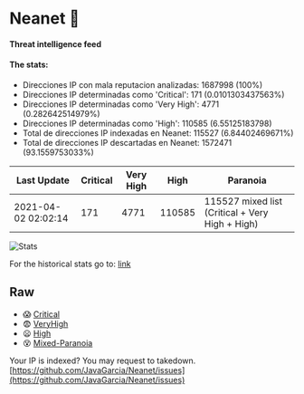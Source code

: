 # Neanet :hocho:
#### Threat intelligence feed
#### The stats:

- Direcciones IP con mala reputacion analizadas: 1687998 (100%)
- Direcciones IP determinadas como 'Critical':  171 (0.0101303437563%)
- Direcciones IP determinadas como 'Very High':  4771 (0.282642514979%)
- Direcciones IP determinadas como 'High':  110585 (6.55125183798)
- Total de direcciones IP indexadas en Neanet:  115527 (6.84402469671%)
- Total de direcciones IP descartadas en Neanet:  1572471 (93.1559753033%)

| Last Update | Critical | Very High | High | Paranoia |
| --- | --- | --- | --- | --- |
| 2021-04-02 02:02:14 | 171 | 4771 | 110585 | 115527 mixed list (Critical + Very High + High)|

![Stats](https://docs.google.com/spreadsheets/d/e/2PACX-1vSnaNMIXVabIpDJjufMlzH7poXnshF3mgd8Is1g9ytUEzVsP5my4Trn8f-xkoLLQ38xpL3HtmUexLo6/pubchart?oid=501124687&format=image)

For the historical stats go to: [link](/stats.csv)
## Raw
- :scream: [Critical](https://raw.githubusercontent.com/JavaGarcia/Neanet/master/blacklists/neanet_critical.txt)
- :fearful: [VeryHigh](https://raw.githubusercontent.com/JavaGarcia/Neanet/master/blacklists/neanet_veryHigh.txtt)
- :frowning: [High](https://raw.githubusercontent.com/JavaGarcia/Neanet/master/blacklists/neanet_high.txt)
- :dizzy_face: [Mixed-Paranoia](https://raw.githubusercontent.com/JavaGarcia/Neanet/master/blacklists/neanet_all.txt)


Your IP is indexed? You may request to takedown. [https://github.com/JavaGarcia/Neanet/issues](https://github.com/JavaGarcia/Neanet/issues)









































































































































































































































































































































































































































































































































































































































































































































































































































































































































































































































































































































































































































































































































































































































































































































































































































































































































































































































































































































































































































































































































































































































































































































































































































































































































































































































































































































































































































































































































































































































































































































































































































































































































































































































































































































































































































































































































































































































































































































































































































































































































































































































































































































































































































































































































































































































































































































































































































































































































































































































































































































































































































































































































































































































































































